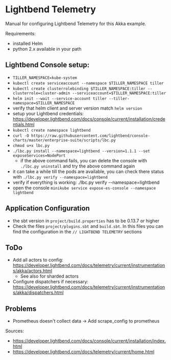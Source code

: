 # Lightbend Telemetry
Manual for configuring Lightbend Telemetry for this Akka example.

Requirements:
- installed Helm
- python 2.x available in your path

## Lightbend Console setup:
- ```TILLER_NAMESPACE=kube-system```
- ```kubectl create serviceaccount --namespace $TILLER_NAMESPACE tiller```
- ```kubectl create clusterrolebinding $TILLER_NAMESPACE:tiller --clusterrole=cluster-admin --serviceaccount=$TILLER_NAMESPACE:tiller```
- ```helm init --wait --service-account tiller --tiller-namespace=$TILLER_NAMESPACE```
- verify that helm client and server version match ```helm version```
- setup your Lightbend credentials: https://developer.lightbend.com/docs/console/current/installation/credentials.html
- ```kubectl create namespace lightbend```
- ```curl -O https://raw.githubusercontent.com/lightbend/console-charts/master/enterprise-suite/scripts/lbc.py```
- ```chmod u+x lbc.py```
- ```./lbc.py install --namespace=lightbend --version=1.1.1 --set exposeServices=NodePort```
    - if the above command fails, you can delete the console with ```./lbc.py uninstall``` and try the above command again
- it can take a while till the pods are available, you can check there status with ```./lbc.py verify --namespace=lightbend```
- verify if everything is working: ./lbc.py verify --namespace=lightbend
- open the console ```minikube service expose-es-console --namespace lightbend```

## Application Configuration
- the sbt version in ```project/build.properties``` has to be 0.13.7 or higher
- Check the files ```project/plugins.sbt``` and ```build.sbt```. In this files you can find the configuration in the ```// LIGHTBEND TELEMETRY``` sections

## ToDo
- Add all actors to config: https://developer.lightbend.com/docs/telemetry/current/instrumentations/akka/actors.html
    - See also for sharded actors
- Configure dispatchers if necessary: https://developer.lightbend.com/docs/telemetry/current/instrumentations/akka/dispatchers.html

## Problems
- Prometheus doesn't collect data -> Add scrape_config to prometheus

Sources:
- https://developer.lightbend.com/docs/console/current/installation/index.html
- https://developer.lightbend.com/docs/telemetry/current/home.html